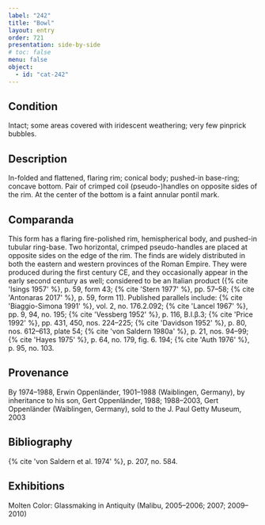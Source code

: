 ```yaml
---
label: "242"
title: "Bowl"
layout: entry
order: 721
presentation: side-by-side
# toc: false
menu: false
object:
  - id: "cat-242"
---
```


## Condition

Intact; some areas covered with iridescent weathering; very few pinprick bubbles.

## Description

In-folded and flattened, flaring rim; conical body; pushed-in base-ring; concave bottom. Pair of crimped coil (pseudo-)handles on opposite sides of the rim. At the center of the bottom is a faint annular pontil mark.

## Comparanda

This form has a flaring fire-polished rim, hemispherical body, and pushed-in tubular ring-base. Two horizontal, crimped pseudo-handles are placed at opposite sides on the edge of the rim. The finds are widely distributed in both the eastern and western provinces of the Roman Empire. They were produced during the first century CE, and they occasionally appear in the early second century as well; considered to be an Italian product ({% cite 'Isings 1957' %}, p. 59, form 43; {% cite 'Stern 1977' %}, pp. 57–58; {% cite 'Antonaras 2017' %}, p. 59, form 11). Published parallels include: {% cite 'Biaggio-Simona 1991' %}, vol. 2, no. 176.2.092; {% cite 'Lancel 1967' %}, pp. 9, 94, no. 195; {% cite 'Vessberg 1952' %}, p. 116, Β.Ι.β.3; {% cite 'Price 1992' %}, pp. 431, 450, nos. 224–225; {% cite 'Davidson 1952' %}, p. 80, nos. 612–613, plate 54; {% cite 'von Saldern 1980a' %}, p. 21, nos. 94–99; {% cite 'Hayes 1975' %}, p. 64, no. 179, fig. 6. 194; {% cite 'Auth 1976' %}, p. 95, no. 103.

## Provenance

By 1974–1988, Erwin Oppenländer, 1901–1988 (Waiblingen, Germany), by inheritance to his son, Gert Oppenländer, 1988; 1988–2003, Gert Oppenländer (Waiblingen, Germany), sold to the J. Paul Getty Museum, 2003

## Bibliography

{% cite 'von Saldern et al. 1974' %}, p. 207, no. 584.

## Exhibitions

Molten Color: Glassmaking in Antiquity (Malibu, 2005–2006; 2007; 2009–2010)